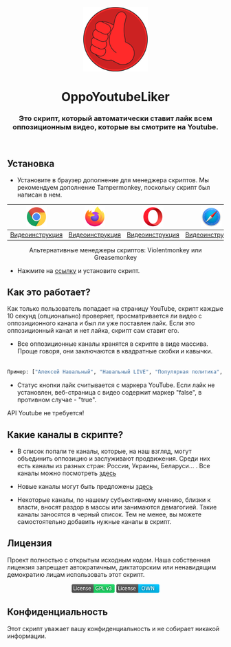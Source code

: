 <div align="center">
    <img height="150" src="https://raw.githubusercontent.com/OppoYoutubeLiker/OppoYoutubeLiker/main/Images/logo_small.png"></img>
    <h1>OppoYoutubeLiker</h1>
<h3>Это скрипт, который автоматически ставит лайк всем оппозиционным видео, которые вы смотрите на Youtube.</h3>
</div>

<br />

## Установка


- Установите в браузер дополнение для менеджера скриптов. Мы рекомендуем дополнение Tampermonkey, поскольку скрипт был написан в нем.

<div align="center">
  
   | [![Chrome](https://raw.githubusercontent.com/OppoYoutubeLiker/OppoYoutubeLiker/main/Images/chrome.png)](https://chrome.google.com/webstore/detail/tampermonkey/dhdgffkkebhmkfjojejmpbldmpobfkfo)  | [![Firefox](https://raw.githubusercontent.com/OppoYoutubeLiker/OppoYoutubeLiker/main/Images/firefox.png)](https://addons.mozilla.org/en-US/firefox/addon/tampermonkey/) | [![Opera](https://raw.githubusercontent.com/OppoYoutubeLiker/OppoYoutubeLiker/main/Images/opera.png)](https://addons.opera.com/en/extensions/details/tampermonkey-beta/) | [![Safari](https://raw.githubusercontent.com/OppoYoutubeLiker/OppoYoutubeLiker/main/Images/safari.png)](https://apps.apple.com/us/app/userscripts/id1463298887)  | [![Edge](https://raw.githubusercontent.com/OppoYoutubeLiker/OppoYoutubeLiker/main/Images/edge.png)](https://microsoftedge.microsoft.com/addons/detail/tampermonkey/iikmkjmpaadaobahmlepeloendndfphd)  |
   | ------------- | ------------- | ------------- | ------------- | ------------- |
   | [Видеоинструкция](https://www.youtube.com/watch?v=cu4XeYtqXbM)  | [Видеоинструкция](https://www.youtube.com/watch?v=J9cbNOO2rew)  | [Видеоинструкция](https://www.youtube.com/watch?v=V090xyUf8dU)  | [Видеоинструкция](https://www.youtube.com/watch?v=iTyLQRVtMCA)  | [Видеоинструкция](https://www.youtube.com/watch?v=Bcs4HhQXCaU)  |

Альтернативные менеджеры скриптов: Violentmonkey или Greasemonkey

</div>
    
- Нажмите на [ссылку](Link) и установите скрипт.

## Как это работает?
Как только пользователь попадает на страницу YouTube, скрипт каждые 10 секунд (опционально) проверяет, просматривается ли видео с оппозиционного канала и был ли уже поставлен лайк. Если это оппозиционный канал и нет лайка, скрипт сам ставит его.

 - Все оппозиционные каналы хранятся в скрипте в виде массива. Проще говоря, они заключаются в квадратные скобки и кавычки.

```bash

Пример: ["Алексей Навальный", "Навальный LIVE", "Популярная политика", ... ]

```

 - Статус кнопки лайк считывается с маркера YouTube. Если лайк не установлен, веб-страница с видео содержит маркер "false", в противном случае - "true".

API Youtube не требуется!

## Какие каналы  в скрипте?
 - В список попали те каналы, которые, на наш взгляд, могут объединить оппозицию и заслуживают продвижения. Среди них есть каналы из разных стран: России, Украины, Беларуси... . Все каналы можно посмотреть [здесь](https://github.com/OppoYoutubeLiker/OppoYoutubeLiker/issues)

 - Новые каналы могут быть предложены [здесь](https://github.com/OppoYoutubeLiker/OppoYoutubeLiker/issues)

 - Некоторые каналы, по нашему субъективному мнению, близки к власти, вносят раздор в массы или занимаются демагогией. Такие каналы заносятся в черный список. Тем не менее, вы можете самостоятельно добавить нужные каналы в скрипт.


## Лицензия
Проект полностью с открытым исходным кодом. Наша собственная лицензия запрещает автократичным, диктаторским или ненавидящим демократию лицам использовать этот скрипт.

<div align="center">
  
[![GPLv3 License](https://raw.githubusercontent.com/OppoYoutubeLiker/OppoYoutubeLiker/main/Images/GPLv3.png)](https://opensource.org/licenses/)   [![OWN License](https://raw.githubusercontent.com/OppoYoutubeLiker/OppoYoutubeLiker/main/Images/OWN.png)]()
  
</div>


## Конфиденциальность
Этот скрипт уважает вашу конфиденциальность и не собирает никакой информации.
